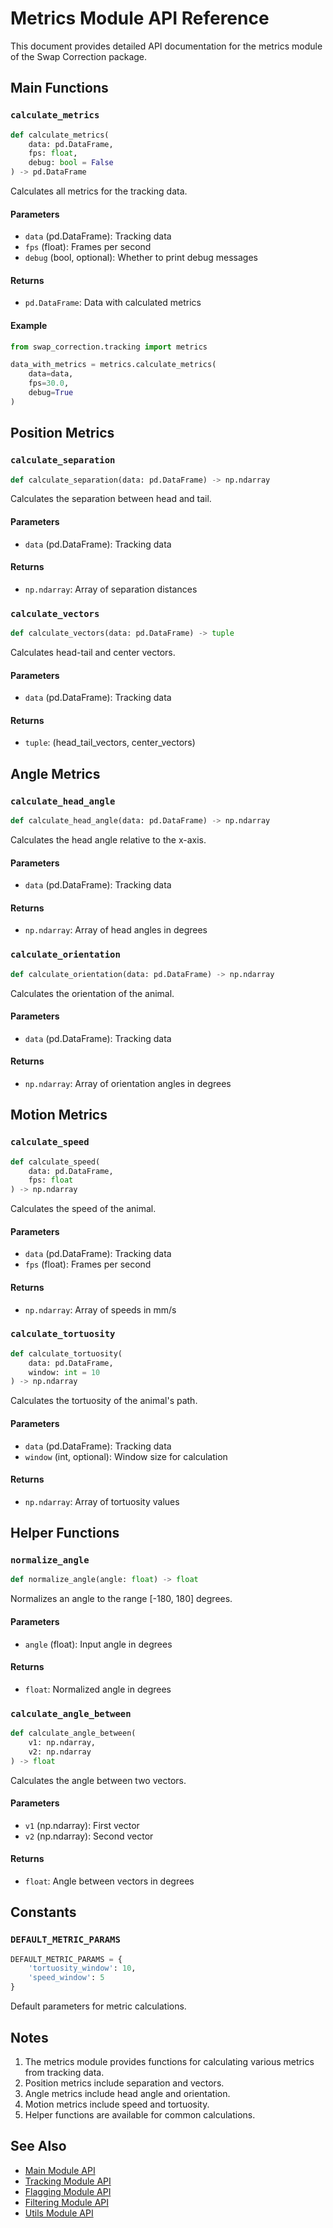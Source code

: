 # Metrics Module API Reference

This document provides detailed API documentation for the metrics module of the Swap Correction package.

## Main Functions

### `calculate_metrics`

```python
def calculate_metrics(
    data: pd.DataFrame,
    fps: float,
    debug: bool = False
) -> pd.DataFrame
```

Calculates all metrics for the tracking data.

#### Parameters

- `data` (pd.DataFrame): Tracking data
- `fps` (float): Frames per second
- `debug` (bool, optional): Whether to print debug messages

#### Returns

- `pd.DataFrame`: Data with calculated metrics

#### Example

```python
from swap_correction.tracking import metrics

data_with_metrics = metrics.calculate_metrics(
    data=data,
    fps=30.0,
    debug=True
)
```

## Position Metrics

### `calculate_separation`

```python
def calculate_separation(data: pd.DataFrame) -> np.ndarray
```

Calculates the separation between head and tail.

#### Parameters

- `data` (pd.DataFrame): Tracking data

#### Returns

- `np.ndarray`: Array of separation distances

### `calculate_vectors`

```python
def calculate_vectors(data: pd.DataFrame) -> tuple
```

Calculates head-tail and center vectors.

#### Parameters

- `data` (pd.DataFrame): Tracking data

#### Returns

- `tuple`: (head_tail_vectors, center_vectors)

## Angle Metrics

### `calculate_head_angle`

```python
def calculate_head_angle(data: pd.DataFrame) -> np.ndarray
```

Calculates the head angle relative to the x-axis.

#### Parameters

- `data` (pd.DataFrame): Tracking data

#### Returns

- `np.ndarray`: Array of head angles in degrees

### `calculate_orientation`

```python
def calculate_orientation(data: pd.DataFrame) -> np.ndarray
```

Calculates the orientation of the animal.

#### Parameters

- `data` (pd.DataFrame): Tracking data

#### Returns

- `np.ndarray`: Array of orientation angles in degrees

## Motion Metrics

### `calculate_speed`

```python
def calculate_speed(
    data: pd.DataFrame,
    fps: float
) -> np.ndarray
```

Calculates the speed of the animal.

#### Parameters

- `data` (pd.DataFrame): Tracking data
- `fps` (float): Frames per second

#### Returns

- `np.ndarray`: Array of speeds in mm/s

### `calculate_tortuosity`

```python
def calculate_tortuosity(
    data: pd.DataFrame,
    window: int = 10
) -> np.ndarray
```

Calculates the tortuosity of the animal's path.

#### Parameters

- `data` (pd.DataFrame): Tracking data
- `window` (int, optional): Window size for calculation

#### Returns

- `np.ndarray`: Array of tortuosity values

## Helper Functions

### `normalize_angle`

```python
def normalize_angle(angle: float) -> float
```

Normalizes an angle to the range [-180, 180] degrees.

#### Parameters

- `angle` (float): Input angle in degrees

#### Returns

- `float`: Normalized angle in degrees

### `calculate_angle_between`

```python
def calculate_angle_between(
    v1: np.ndarray,
    v2: np.ndarray
) -> float
```

Calculates the angle between two vectors.

#### Parameters

- `v1` (np.ndarray): First vector
- `v2` (np.ndarray): Second vector

#### Returns

- `float`: Angle between vectors in degrees

## Constants

### `DEFAULT_METRIC_PARAMS`

```python
DEFAULT_METRIC_PARAMS = {
    'tortuosity_window': 10,
    'speed_window': 5
}
```

Default parameters for metric calculations.

## Notes

1. The metrics module provides functions for calculating various metrics from tracking data.
2. Position metrics include separation and vectors.
3. Angle metrics include head angle and orientation.
4. Motion metrics include speed and tortuosity.
5. Helper functions are available for common calculations.

## See Also

- [Main Module API](main.md)
- [Tracking Module API](tracking.md)
- [Flagging Module API](flagging.md)
- [Filtering Module API](filtering.md)
- [Utils Module API](utils.md) 